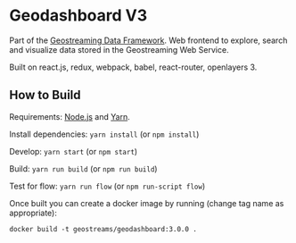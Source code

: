 # Geodashboard V3

Part of the [Geostreaming Data Framework](https://geodashboard.ncsa.illinois.edu/). Web frontend to explore, search and
visualize data stored in the Geostreaming Web Service.

Built on react.js, redux, webpack, babel, react-router, openlayers 3.

## How to Build

Requirements: [Node.js](https://nodejs.org) and [Yarn](https://yarnpkg.com).

Install dependencies: `yarn install` (or `npm install`)

Develop: `yarn start` (or `npm start`)

Build: `yarn run build` (or `npm run build`)

Test for flow: `yarn run flow` (or `npm run-script flow`)

Once built you can create a docker image by running (change tag name as appropriate): 

```docker build -t geostreams/geodashboard:3.0.0 .```
